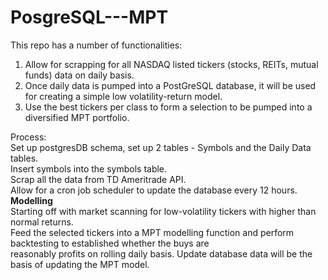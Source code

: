 # PosgreSQL---MPT
This repo has a number of functionalities:  
1. Allow for scrapping for all NASDAQ listed tickers (stocks, REITs, mutual funds) data on daily basis.  
2. Once daily data is pumped into a PostGreSQL database, it will be used for creating a simple low volatility-return model.  
3. Use the best tickers per class to form a selection to be pumped into a diversified MPT portfolio.  

Process:   
Set up postgresDB schema, set up 2 tables - Symbols and the Daily Data tables.  
Insert symbols into the symbols table.  
Scrap all the data from TD Ameritrade API.  
Allow for a cron job scheduler to update the database every 12 hours.   
**Modelling**  
Starting off with market scanning for low-volatility tickers with higher than normal returns.  
Feed the selected tickers into a MPT modelling function and perform backtesting to established whether the buys are  
reasonably profits on rolling daily basis. Update database data will be the basis of updating the MPT model.  
